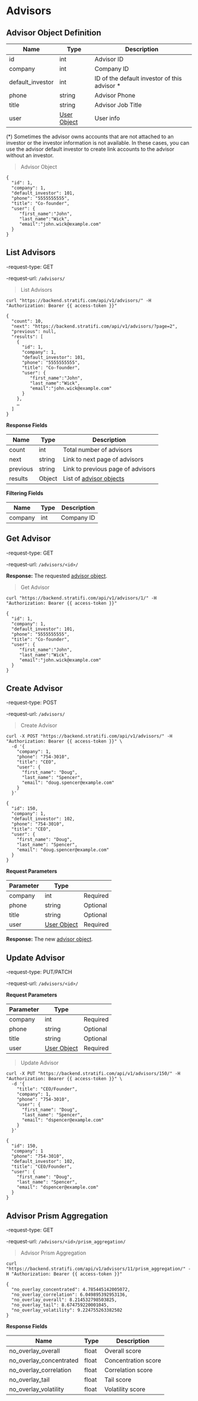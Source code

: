 # Advisors

## Advisor Object Definition

| Name             | Type                                   | Description                                   |
| ---------------- | -------------------------------------- | --------------------------------------------- |
| id               | int                                    | Advisor ID                                    |
| company          | int                                    | Company ID                                    |
| default_investor | int                                    | ID of the default investor of this advisor \* |
| phone            | string                                 | Advisor Phone                                 |
| title            | string                                 | Advisor Job Title                             |
| user             | [User Object](#user-object-definition) | User info                                     |

(\*) Sometimes the advisor owns accounts that are not attached to an investor or the investor information is not available. In these cases, you can use the advisor default investor to create link accounts to the advisor without an investor.

> Advisor Object

```shell
{
  "id": 1,
  "company": 1,
  "default_investor": 101,
  "phone": "5555555555",
  "title": "Co-founder",
  "user": {
     "first_name":"John",
     "last_name":"Wick",
     "email":"john.wick@example.com"
  }
}
```

## List Advisors

-request-type: GET

-request-url: `/advisors/`

> List Advisors

```shell
curl "https://backend.stratifi.com/api/v1/advisors/" -H "Authorization: Bearer {{ access-token }}"

{
  "count": 10,
  "next": "https://backend.stratifi.com/api/v1/advisors/?page=2",
  "previous": null,
  "results": [
    {
      "id": 1,
      "company": 1,
      "default_investor": 101,
      "phone": "5555555555",
      "title": "Co-founder",
      "user": {
         "first_name":"John",
         "last_name":"Wick",
         "email":"john.wick@example.com"
      }
    },
    …
  ]
}
```

**Response Fields**

| Name     | Type   | Description                                           |
| -------- | ------ | ----------------------------------------------------- |
| count    | int    | Total number of advisors                              |
| next     | string | Link to next page of advisors                         |
| previous | string | Link to previous page of advisors                     |
| results  | Object | List of [advisor objects](#advisor-object-definition) |

**Filtering Fields**

| Name    | Type | Description |
| ------- | ---- | ----------- |
| company | int  | Company ID  |

## Get Advisor

-request-type: GET

-request-url: `/advisors/<id>/`

**Response:** The requested [advisor object](#advisor-object-definition).

> Get Advisor

```shell
curl "https://backend.stratifi.com/api/v1/advisors/1/" -H "Authorization: Bearer {{ access-token }}"

{
  "id": 1,
  "company": 1,
  "default_investor": 101,
  "phone": "5555555555",
  "title": "Co-founder",
  "user": {
     "first_name":"John",
     "last_name":"Wick",
     "email":"john.wick@example.com"
  }
}
```

## Create Advisor

-request-type: POST

-request-url: `/advisors/`

> Create Advisor

```shell
curl -X POST "https://backend.stratifi.com/api/v1/advisors/" -H "Authorization: Bearer {{ access-token }}" \
  -d '{
    "company": 1,
    "phone": "754-3010",
    "title": "CEO",
    "user": {
      "first_name": "Doug",
      "last_name": "Spencer",
      "email": "doug.spencer@example.com"
    }
  }'

{
  "id": 150,
  "company": 1,
  "default_investor": 102,
  "phone": "754-3010",
  "title": "CEO",
  "user": {
    "first_name": "Doug",
    "last_name": "Spencer",
    "email": "doug.spencer@example.com"
  }
}
```

**Request Parameters**

| Parameter | Type                                   |          |
| --------- | -------------------------------------- | -------- |
| company   | int                                    | Required |
| phone     | string                                 | Optional |
| title     | string                                 | Optional |
| user      | [User Object](#user-object-definition) | Required |

**Response:** The new [advisor object](#advisor-object-definition).

## Update Advisor

-request-type: PUT/PATCH

-request-url: `/advisors/<id>/`

**Request Parameters**

| Parameter | Type                                   |          |
| --------- | -------------------------------------- | -------- |
| company   | int                                    | Required |
| phone     | string                                 | Optional |
| title     | string                                 | Optional |
| user      | [User Object](#user-object-definition) | Required |

> Update Advisor

```shell
curl -X PUT "https://backend.stratifi.com/api/v1/advisors/150/" -H "Authorization: Bearer {{ access-token }}" \
  -d '{
    "title": "CEO/Founder",
    "company": 1,
    "phone": "754-3010",
    "user": {
      "first_name": "Doug",
      "last_name": "Spencer",
      "email": "dspencer@example.com"
    }
  }'

{
  "id": 150,
  "company": 1
  "phone": "754-3010",
  "default_investor": 102,
  "title": "CEO/Founder",
  "user": {
    "first_name": "Doug",
    "last_name": "Spencer",
    "email": "dspencer@example.com"
  }
}
```

## Advisor Prism Aggregation

-request-type: GET

-request-url: `/advisors/<id>/prism_aggregation/`

> Advisor Prism Aggregation

```shell
curl "https://backend.stratifi.com/api/v1/advisors/11/prism_aggregation/" -H "Authorization: Bearer {{ access-token }}"

{
  "no_overlay_concentrated": 4.785445142005072,
  "no_overlay_correlation": 6.049895392953136,
  "no_overlay_overall": 8.214532798503825,
  "no_overlay_tail": 8.674759220001045,
  "no_overlay_volatility": 9.224755263382502
}
```

**Response Fields**

| Name                    | Type  | Description         |
| ----------------------- | ----- | ------------------- |
| no_overlay_overall      | float | Overall score       |
| no_overlay_concentrated | float | Concentration score |
| no_overlay_correlation  | float | Correlation score   |
| no_overlay_tail         | float | Tail score          |
| no_overlay_volatility   | float | Volatility score    |
